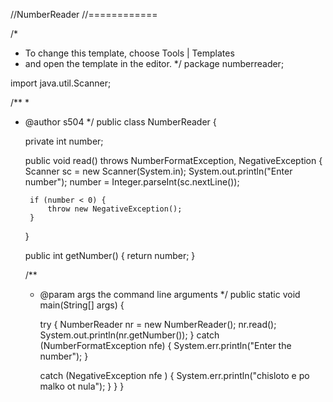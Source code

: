 //NumberReader
//============

/*
 * To change this template, choose Tools | Templates
 * and open the template in the editor.
 */
package numberreader;

import java.util.Scanner;

/**
 *
 * @author s504
 */
public class NumberReader {

    private int number;

    public void read() throws NumberFormatException, NegativeException {
        Scanner sc = new Scanner(System.in);
        System.out.println("Enter number");
        number = Integer.parseInt(sc.nextLine());

        if (number < 0) {
            throw new NegativeException();
        }
    }

    public int getNumber() {
        return number;
    }

    /**
     * @param args the command line arguments
     */
    public static void main(String[] args) {

        try {
            NumberReader nr = new NumberReader();
            nr.read();
            System.out.println(nr.getNumber());
        } catch (NumberFormatException nfe) {
            System.err.println("Enter the number");
        }
        
        catch (NegativeException nfe )
        {
            System.err.println("chisloto e po malko ot nula");
        }
    }
}
